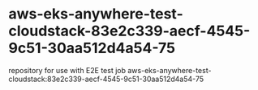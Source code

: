 # aws-eks-anywhere-test-cloudstack-83e2c339-aecf-4545-9c51-30aa512d4a54-75
repository for use with E2E test job aws-eks-anywhere-test-cloudstack:83e2c339-aecf-4545-9c51-30aa512d4a54-75
